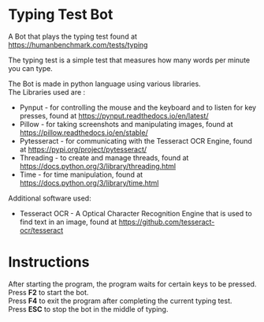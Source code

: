 # Typing Test Bot

A Bot that plays the typing test found at <https://humanbenchmark.com/tests/typing>

The typing test is a simple test that measures how many words per minute you can type.

The Bot is made in python language using various libraries.  
The Libraries used are :

- Pynput - for controlling the mouse and the keyboard and to listen for key presses, found at <https://pynput.readthedocs.io/en/latest/>
- Pillow - for taking screenshots and manipulating images, found at <https://pillow.readthedocs.io/en/stable/>
- Pytesseract - for communicating with the Tesseract OCR Engine, found at <https://pypi.org/project/pytesseract/>
- Threading - to create and manage threads, found at <https://docs.python.org/3/library/threading.html>
- Time - for time manipulation, found at <https://docs.python.org/3/library/time.html>

Additional software used:

- Tesseract OCR - A Optical Character Recognition Engine that is used to find text in an image, found at <https://github.com/tesseract-ocr/tesseract>


# Instructions

After starting the program, the program waits for certain keys to be pressed.  
Press **F2** to start the bot.  
Press **F4** to exit the program after completing the current typing test.  
Press **ESC** to stop the bot in the middle of typing.